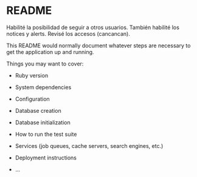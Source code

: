 # README

Habilité la posibilidad de seguir a otros usuarios. También habilité los notices y alerts. Revisé los accesos (cancancan).


This README would normally document whatever steps are necessary to get the
application up and running.

Things you may want to cover:

* Ruby version

* System dependencies

* Configuration

* Database creation

* Database initialization

* How to run the test suite

* Services (job queues, cache servers, search engines, etc.)

* Deployment instructions

* ...
